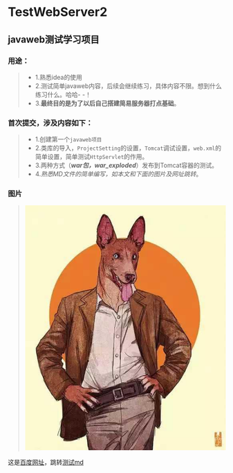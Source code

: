  [const]:图片
 [img1]:image/10.jpg
 
 [const]:网址，链接
 [测试md]:image/test.md
 [百度网址]:http://www.baidu.com "百度"

# TestWebServer2

## javaweb测试学习项目

### 用途：
>* 1.熟悉idea的使用
>* 2.测试简单javaweb内容，后续会继续练习，具体内容不限。想到什么练习什么。哈哈- -！
>* 3.**最终目的是为了以后自己搭建简易服务器打点基础**。


### 首次提交，涉及内容如下： 
>* 1.创建第一个`javaweb项目` 
>* 2.类库的导入，`ProjectSetting`的设置，`Tomcat`调试设置，`web.xml`的简单设置，简单测试`HttpServlet`的作用。 
>* 3.两种方式（**_war包，war_exploded_**）发布到Tomcat容器的测试。
>* 4._熟悉MD文件的简单编写，如本文和下面的图片及网址跳转_。



### 图片
> ![img1]

这是[百度网址]，跳转[测试md]

